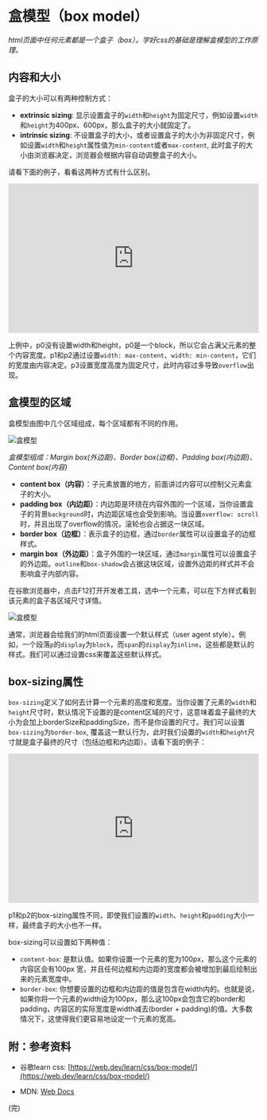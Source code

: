 # 盒模型（box model）

*html页面中任何元素都是一个盒子（box）。学好css的基础是理解盒模型的工作原理。*

## 内容和大小

盒子的大小可以有两种控制方式：
- **extrinsic sizing**: 显示设置盒子的`width`和`height`为固定尺寸，例如设置`width`和`height`为400px、600px，那么盒子的大小就固定了。
- **intrinsic sizing**: 不设置盒子的大小，或者设置盒子的大小为非固定尺寸，例如设置`width`和`height`属性值为`min-content`或者`max-content`, 此时盒子的大小由浏览器决定，浏览器会根据内容自动调整盒子的大小。

请看下面的例子，看看这两种方式有什么区别。
<iframe height="300" style="width: 100%;" scrolling="no" title="001 Box Model_1" src="https://codepen.io/AhCola/embed/KKmyQYP?default-tab=html%2Cresult" frameborder="no" loading="lazy" allowtransparency="true" allowfullscreen="true">
  See the Pen <a href="https://codepen.io/AhCola/pen/KKmyQYP">
  001 Box Model_1</a> by Pengfei Wang (<a href="https://codepen.io/AhCola">@AhCola</a>)
  on <a href="https://codepen.io">CodePen</a>.
</iframe>

上例中，p0没有设置width和height，p0是一个block，所以它会占满父元素的整个内容宽度。p1和p2通过设置`width: max-content`、`width: min-content`，它们的宽度由内容决定。p3设置宽度高度为固定尺寸，此时内容过多导致`overflow`出现。

## 盒模型的区域

盒模型由图中几个区域组成，每个区域都有不同的作用。

![盒模型](https://cdn.jsdelivr.net/gh/pengfeiw/PengfeiBlog@1.0.0/image/91.jpg)

*盒模型组成：Margin box(外边距)、Border box(边框)、Padding box(内边距)、Content box(内容)*

- **content box（内容）**：子元素放置的地方，前面讲过内容可以控制父元素盒子的大小。
- **padding box（内边距）**：内边距是环绕在内容外围的一个区域，当你设置盒子的背景`background`时，内边距区域也会受到影响。当设置`overflow: scroll`时，并且出现了overflow的情况，滚轮也会占据这一块区域。
- **border box（边框）**：表示盒子的边框，通过`border`属性可以设置盒子的边框样式。
- **margin box（外边距）**：盒子外围的一块区域，通过`margin`属性可以设置盒子的外边距。`outline`和`box-shadow`会占据这块区域，设置外边距的样式并不会影响盒子内部内容。

在谷歌浏览器中，点击F12打开开发者工具，选中一个元素，可以在下方样式看到该元素的盒子各区域尺寸详情。

![盒模型](https://cdn.jsdelivr.net/gh/pengfeiw/PengfeiBlog@1.0.0/image/92.jpg)

通常，浏览器会给我们的html页面设置一个默认样式（user agent style）。例如，一个段落`p`的`display`为`block`，而`span`的`display`为`inline`，这些都是默认的样式。我们可以通过设置css来覆盖这些默认样式。

## box-sizing属性

`box-sizing`定义了如何去计算一个元素的高度和宽度。当你设置了元素的`width`和`height`尺寸时，默认情况下设置的是content区域的尺寸，这意味着盒子最终的大小为会加上borderSize和paddingSize，而不是你设置的尺寸。我们可以设置`box-sizing`为`border-box`, 覆盖这一默认行为，此时我们设置的`width`和`height`尺寸就是盒子最终的尺寸（包括边框和内边距）。请看下面的例子：
<iframe height="300" style="width: 100%;" scrolling="no" title="001 Box Model_2" src="https://codepen.io/AhCola/embed/yLbPKNe?default-tab=html%2Cresult" frameborder="no" loading="lazy" allowtransparency="true" allowfullscreen="true">
  See the Pen <a href="https://codepen.io/AhCola/pen/yLbPKNe">
  001 Box Model_2</a> by Pengfei Wang (<a href="https://codepen.io/AhCola">@AhCola</a>)
  on <a href="https://codepen.io">CodePen</a>.
</iframe>

p1和p2的box-sizing属性不同，即使我们设置的`width`、`height`和`padding`大小一样，最终盒子的大小也不一样。

box-sizing可以设置如下两种值：
- `content-box`: 是默认值。如果你设置一个元素的宽为100px，那么这个元素的内容区会有100px 宽，并且任何边框和内边距的宽度都会被增加到最后绘制出来的元素宽度中。
- `border-box`: 你想要设置的边框和内边距的值是包含在width内的。也就是说，如果你将一个元素的width设为100px，那么这100px会包含它的border和padding，内容区的实际宽度是width减去(border + padding)的值。大多数情况下，这使得我们更容易地设定一个元素的宽高。

## 附：参考资料
- 谷歌learn css: [https://web.dev/learn/css/box-model/](https://web.dev/learn/css/box-model/)

- MDN: [Web Docs](https://developer.mozilla.org/zh-CN/docs/Web/CSS/box-sizing)


(完)
